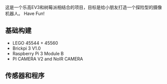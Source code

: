 这是一个乐高EV3和树莓派相结合的项目，目标是给小朋友打造一个探险型的摄像机器人。
Have Fun!

## 基础构建
- LEGO 45544 + 45560
- Brickpi 3 V1.0
- Raspberry Pi 3 Module B 
- PI CAMERA V2 and NoIR CAMERA

## 传感器和程序
